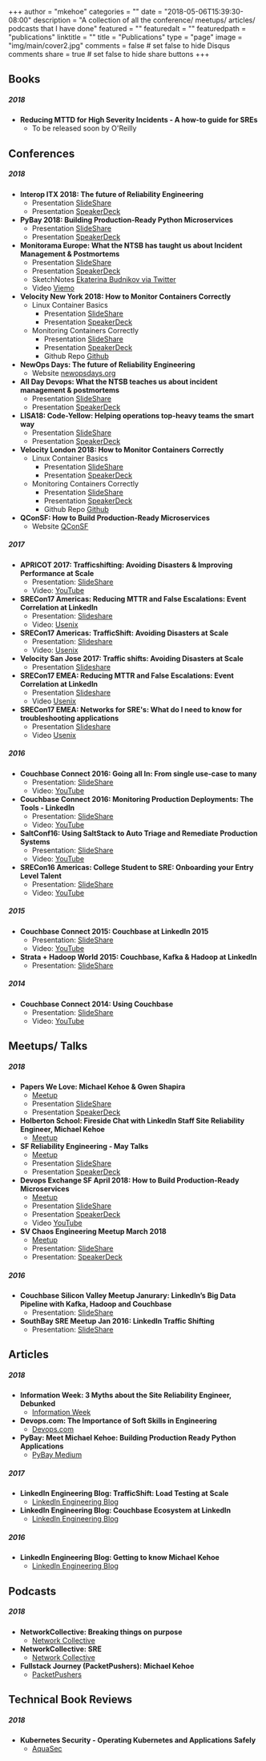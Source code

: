 +++
author = "mkehoe"
categories = ""
date = "2018-05-06T15:39:30-08:00"
description = "A collection of all the conference/ meetups/ articles/ podcasts that I have done"
featured = ""
featuredalt = ""
featuredpath = "publications"
linktitle = ""
title = "Publications"
type = "page"
image = "img/main/cover2.jpg"
comments = false     # set false to hide Disqus comments
share = true        # set false to hide share buttons
+++

## Books
##### 2018
* **Reducing MTTD for High Severity Incidents - A how-to guide for SREs**
  * To be released soon by O'Reilly

## Conferences
##### 2018
* **Interop ITX 2018: The future of Reliability Engineering**
  * Presentation [SlideShare](https://www.slideshare.net/MichaelKehoe3/the-next-wave-of-reliability-engineering)
  * Presentation [SpeakerDeck](https://speakerdeck.com/michaelkehoe/the-next-wave-of-reliability-engineering-interop-itx-2018)
* **PyBay 2018: Building Production-Ready Python Microservices**
  * Presentation [SlideShare](https://www.slideshare.net/MichaelKehoe3/pybay-2018-productionready-python-applications)
  * Presentation [SpeakerDeck](https://speakerdeck.com/michaelkehoe/pybay-2018-production-ready-python-applications)
* **Monitorama Europe: What the NTSB has taught us about Incident Management & Postmortems**
  * Presentation [SlideShare](https://www.slideshare.net/MichaelKehoe3/what-the-ntsb-teaches-us-about-incident-management-postmortems)
  * Presentation [SpeakerDeck](https://speakerdeck.com/michaelkehoe/what-the-ntsb-teaches-us-about-incident-management-and-postmortems)
  * SketchNotes [Ekaterina Budnikov via Twitter](https://twitter.com/KatjaBudnikov/status/1036981831789412352)
  * Video [Viemo](https://vimeo.com/289894687)
* **Velocity New York 2018: How to Monitor Containers Correctly**
  * Linux Container Basics
    * Presentation [SlideShare](https://www.slideshare.net/MichaelKehoe3/linux-container-basics)
    * Presentation [SpeakerDeck](https://speakerdeck.com/michaelkehoe/container-basics)
  * Monitoring Containers Correctly
    * Presentation [SlideShare](https://www.slideshare.net/MichaelKehoe3/velocity-ny-2018-monitoring-containers-correctly)
    * Presentation [SpeakerDeck](https://speakerdeck.com/michaelkehoe/monitoring-containers-correctly)
    * Github Repo [Github](https://github.com/michael-kehoe/container-monitoring-workshop)
* **NewOps Days: The future of Reliability Engineering**
  * Website [newopsdays.org](https://www.newopsdays.org/)
* **All Day Devops: What the NTSB teaches us about incident management & postmortems**
  * Presentation [SlideShare](https://www.slideshare.net/MichaelKehoe3/alldaydevops-what-the-ntsb-teaches-us-about-incident-management-postmortems)
  * Presentation [SpeakerDeck](https://speakerdeck.com/michaelkehoe/alldaydevops-what-the-ntsb-teaches-us-about-incident-management-and-postmortems)
* **LISA18: Code-Yellow: Helping operations top-heavy teams the smart way**
  * Presentation [SlideShare](https://www.slideshare.net/MichaelKehoe3/helping-operations-topheavy-teams-the-smart-way-121080456)
  * Presentation [SpeakerDeck](https://speakerdeck.com/michaelkehoe/helping-operations-top-heavy-teams-the-smart-way)
* **Velocity London 2018: How to Monitor Containers Correctly**
  * Linux Container Basics
    * Presentation [SlideShare](https://www.slideshare.net/MichaelKehoe3/linux-container-basics)
    * Presentation [SpeakerDeck](https://speakerdeck.com/michaelkehoe/container-basics)
  * Monitoring Containers Correctly
    * Presentation [SlideShare](https://www.slideshare.net/MichaelKehoe3/velocity-ny-2018-monitoring-containers-correctly)
    * Presentation [SpeakerDeck](https://speakerdeck.com/michaelkehoe/monitoring-containers-correctly)
    * Github Repo [Github](https://github.com/michael-kehoe/container-monitoring-workshop)
* **QConSF: How to Build Production-Ready Microservices**
  * Website [QConSF](https://qconsf.com/sf2018/presentation/building-production-ready-applications)

##### 2017
* **APRICOT 2017: Trafficshifting: Avoiding Disasters & Improving Performance at Scale**
  * Presentation: [SlideShare](https://www.slideshare.net/MichaelKehoe3/apricot-2017-trafficshifting-avoiding-disasters-improving-performance-at-scale-72682406)
  * Video: [YouTube](https://www.youtube.com/watch?v=gfrpAIuTnoc&t=9s)
* **SRECon17 Americas: Reducing MTTR and False Escalations: Event Correlation at LinkedIn**
  * Presentation: [Slideshare](https://www.slideshare.net/MichaelKehoe3/reducing-mttr-and-false-escalations-event-correlation-at-linkedin-73177586)
  * Video: [Usenix](https://www.usenix.org/conference/srecon17americas/program/presentation/kehoe_mttr)
* **SRECon17 Americas: TrafficShift: Avoiding Disasters at Scale**
  * Presentation: [Slideshare](https://www.slideshare.net/MichaelKehoe3/sreconamericas2017-trafficshift-avoiding-disasters-at-scale)
  * Video: [Usenix](https://www.usenix.org/conference/srecon17americas/program/presentation/kehoe_trafficshift)
* **Velocity San Jose 2017: Traffic shifts: Avoiding Disasters at Scale**
  * Presentation [Slideshare](https://www.slideshare.net/MichaelKehoe3/velocity-san-jose-2017-traffic-shifts-avoiding-disasters-at-scale)
* **SRECon17 EMEA: Reducing MTTR and False Escalations: Event Correlation at LinkedIn**
  * Presentation [Slideshare](https://www.slideshare.net/MichaelKehoe3/sreconeurope2017-reducing-mttr-and-false-escalations-event-correlation-at-linkedin)
  * Video [Usenix](https://www.usenix.org/conference/srecon17europe/program/presentation/kehoe-0)
* **SRECon17 EMEA: Networks for SRE's: What do I need to know for troubleshooting applications**
  * Presentation [Slideshare](https://www.slideshare.net/MichaelKehoe3/sreconeurope2017-networks-for-sres)
  * Video [Usenix](https://www.usenix.org/conference/srecon17europe/program/presentation/kehoe)

##### 2016
* **Couchbase Connect 2016: Going all In: From single use-case to many**
  * Presentation: [SlideShare](http://www.slideshare.net/MichaelKehoe3/couchbase-connect-2016-68421388)
  * Video: [YouTube](https://www.youtube.com/watch?v=1shb4UZON_I&t=3s)
* **Couchbase Connect 2016: Monitoring Production Deployments: The Tools - LinkedIn**
  * Presentation: [SlideShare](http://www.slideshare.net/MichaelKehoe3/couchbase-connect-2016-monitoring-production-deployments-the-tools-linkedin)
  * Video: [YouTube](https://www.youtube.com/watch?v=Dv6SWGfRWn0&t=30s)
* **SaltConf16: Using SaltStack to Auto Triage and Remediate Production Systems**
  * Presentation: [SlideShare](http://www.slideshare.net/MichaelKehoe3/michael-kehoe-61165500)
  * Video: [YouTube](https://www.youtube.com/watch?v=4LapQ9Zhr_E)
* **SRECon16 Americas: College Student to SRE: Onboarding your Entry Level Talent**
  * Presentation: [SlideShare](http://www.slideshare.net/MichaelKehoe3/srecon-usa-2016-growing-your-entry-level-talent)
  * Video: [YouTube](https://www.youtube.com/watch?v=TYX5ihgIL7s)

##### 2015
* **Couchbase Connect 2015: Couchbase at LinkedIn 2015**
  * Presentation: [SlideShare](https://www.slideshare.net/slideshow/embed_code/key/9quM4qNUXJ0KO5)
  * Video: [YouTube](https://www.youtube.com/watch?v=TmjY1HJemi4)
* **Strata + Hadoop World 2015: Couchbase, Kafka & Hadoop at LinkedIn**
  * Presentation: [SlideShare](http://www.slideshare.net/MichaelKehoe3/couchbasetohadoopmattmichaeljustin-v4-44977611)

##### 2014
* **Couchbase Connect 2014: Using Couchbase**
  * Presentation: [SlideShare](http://www.slideshare.net/Couchbase/couchbase-at-linkedin-couchbase-connect-2014)
  * Video: [YouTube](https://www.youtube.com/watch?v=J9PTmSwZE-8)

## Meetups/ Talks
##### 2018
* **Papers We Love: Michael Kehoe & Gwen Shapira**
  * [Meetup](https://www.meetup.com/papers-we-love-too/events/253315866/)
  * Presentation [SlideShare](https://www.slideshare.net/MichaelKehoe3/papers-we-love-sept-2018-007-democratically-finding-the-cause-of-packet-drops)
  * Presentation [SpeakerDeck](https://speakerdeck.com/michaelkehoe/papers-we-love-sept-2018-007-democratically-finding-the-cause-of-packet-drops)
* **Holberton School: Fireside Chat with LinkedIn Staff Site Reliability Engineer, Michael Kehoe**
  * [Meetup](https://www.meetup.com/Holberton-School/events/250291720/)
* **SF Reliability Engineering - May Talks**
  * [Meetup](https://www.meetup.com/San-Francisco-Reliability-Engineering/events/250351203/)
  * Presentation [SlideShare](https://www.slideshare.net/MichaelKehoe3/helping-operations-topheavy-teams-the-smart-way)
  * Presentation [SpeakerDeck](https://speakerdeck.com/michaelkehoe/helping-operations-top-heavy-teams-the-smart-way-sf-reliability-engineering-meetup-may-2018)
* **Devops Exchange SF April 2018: How to Build Production-Ready Microservices**
  * [Meetup](https://www.meetup.com/DevOps-Exchange-SanFrancisco/events/249202634/)
  * Presentation [SlideShare](https://www.slideshare.net/MichaelKehoe3/building-productionready-microservices-devopsexchangesf)
  * Presentation [SpeakerDeck](https://speakerdeck.com/michaelkehoe/how-to-build-production-ready-microservices-devops-exchange-sf)
  * Video [YouTube](https://www.youtube.com/watch?v=d4eHLJzdwuU)
* **SV Chaos Engineering Meetup March 2018**
  * [Meetup](https://www.meetup.com/Chaos-Engineering-Community/events/248463682/)
  * Presentation: [SlideShare](https://www.slideshare.net/MichaelKehoe3/sf-chaos-engineering-meetup-building-disaster-recovery-via-resilience-engineering)
  * Presentation: [SpeakerDeck](https://speakerdeck.com/michaelkehoe/building-disaster-recovery-via-resilience-engineering-sv-chaos-engineering-meetup-2018)

##### 2016
* **Couchbase Silicon Valley Meetup Janurary: LinkedIn’s Big Data Pipeline with Kafka, Hadoop and Couchbase**
  * Presentation: [SlideShare](http://www.slideshare.net/MichaelKehoe3/couchbase-meetup-jan-2016)
* **SouthBay SRE Meetup Jan 2016: LinkedIn Traffic Shifting**
  * Presentation: [SlideShare](http://www.slideshare.net/MichaelKehoe3/southbay-sre-meetup-jan-2016)

## Articles
##### 2018
* **Information Week: 3 Myths about the Site Reliability Engineer, Debunked**
  * [Information Week](https://www.informationweek.com/devops/3-myths-about-the-site-reliability-engineer-debunked/d/d-id/1331300)
* **Devops.com: The Importance of Soft Skills in Engineering**
  * [Devops.com](https://devops.com/the-importance-of-soft-skills-in-engineering/)
* **PyBay: Meet Michael Kehoe: Building Production Ready Python Applications**
  * [PyBay Medium](https://medium.com/pybay/meet-michael-kehoe-building-production-ready-python-applications-a22f735bcfc7)

##### 2017
* **LinkedIn Engineering Blog: TrafficShift: Load Testing at Scale**
  * [LinkedIn Engineering Blog](https://engineering.linkedin.com/blog/2017/05/trafficshift--load-testing-at-scale)
* **LinkedIn Engineering Blog: Couchbase Ecosystem at LinkedIn**
  * [LinkedIn Engineering Blog](https://engineering.linkedin.com/blog/2017/12/couchbase-ecosystem-at-linkedin)

##### 2016
* **LinkedIn Engineering Blog: Getting to know Michael Kehoe**
  * [LinkedIn Engineering Blog](https://engineering.linkedin.com/blog/2016/02/getting-to-know-michael-kehoe)

## Podcasts
##### 2018
* **NetworkCollective: Breaking things on purpose**
  * [Network Collective](https://thenetworkcollective.com/2018/08/breaking-things/)
* **NetworkCollective: SRE**
  * [Network Collective](https://thenetworkcollective.com/2018/07/otc-site-reliability-engineering/)
* **Fullstack Journey (PacketPushers): Michael Kehoe**
  * [PacketPushers](http://packetpushers.net/podcast/podcasts/full-stack-journey-022-site-reliability-engineering-sre-michael-kehoe/)

## Technical Book Reviews
##### 2018
* **Kubernetes Security - Operating Kubernetes and Applications Safely**
  * [AquaSec](https://info.aquasec.com/kubernetes-security)
